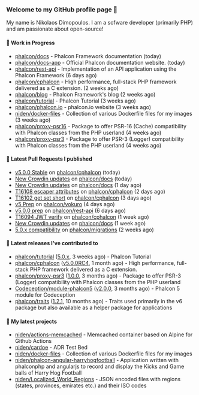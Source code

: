 ### Welcome to my GitHub profile page 👋

My name is Nikolaos Dimopoulos. I am a sofware developer (primarily PHP) and am passionate about open-source!

#### 👷 Work in Progress

- [phalcon/docs](https://github.com/phalcon/docs) - Phalcon Framework documentation (today)
- [phalcon/docs-app](https://github.com/phalcon/docs-app) - Official Phalcon documentation website. (today)
- [phalcon/rest-api](https://github.com/phalcon/rest-api) - Implementation of an API application using the Phalcon Framework (6 days ago)
- [phalcon/cphalcon](https://github.com/phalcon/cphalcon) - High performance, full-stack PHP framework delivered as a C extension. (2 weeks ago)
- [phalcon/blog](https://github.com/phalcon/blog) - Phalcon Framework&#39;s blog (2 weeks ago)
- [phalcon/tutorial](https://github.com/phalcon/tutorial) - Phalcon Tutorial (3 weeks ago)
- [phalcon/phalcon.io](https://github.com/phalcon/phalcon.io) - phalcon.io website (3 weeks ago)
- [niden/docker-files](https://github.com/niden/docker-files) - Collection of various Dockerfile files for my images (3 weeks ago)
- [phalcon/proxy-psr16](https://github.com/phalcon/proxy-psr16) - Package to offer PSR-16 (Cache) compatibility with Phalcon classes from the PHP userland (4 weeks ago)
- [phalcon/proxy-psr3](https://github.com/phalcon/proxy-psr3) - Package to offer PSR-3 (Logger) compatibility with Phalcon classes from the PHP userland (4 weeks ago)

#### 🔨 Latest Pull Requests I published

- [v5.0.0 Stable](https://github.com/phalcon/cphalcon/pull/16111) on [phalcon/cphalcon](https://github.com/phalcon/cphalcon) (today)
- [New Crowdin updates](https://github.com/phalcon/docs/pull/3089) on [phalcon/docs](https://github.com/phalcon/docs) (today)
- [New Crowdin updates](https://github.com/phalcon/docs/pull/3088) on [phalcon/docs](https://github.com/phalcon/docs) (1 day ago)
- [T16108 escaper attributes](https://github.com/phalcon/cphalcon/pull/16109) on [phalcon/cphalcon](https://github.com/phalcon/cphalcon) (2 days ago)
- [T16102 get set short](https://github.com/phalcon/cphalcon/pull/16103) on [phalcon/cphalcon](https://github.com/phalcon/cphalcon) (3 days ago)
- [v5 Prep](https://github.com/phalcon/vokuro/pull/165) on [phalcon/vokuro](https://github.com/phalcon/vokuro) (4 days ago)
- [v5.0.0 prep](https://github.com/phalcon/rest-api/pull/41) on [phalcon/rest-api](https://github.com/phalcon/rest-api) (6 days ago)
- [T16094 JWT verify](https://github.com/phalcon/cphalcon/pull/16095) on [phalcon/cphalcon](https://github.com/phalcon/cphalcon) (1 week ago)
- [New Crowdin updates](https://github.com/phalcon/docs/pull/3087) on [phalcon/docs](https://github.com/phalcon/docs) (1 week ago)
- [5.0.x compatibility](https://github.com/phalcon/migrations/pull/136) on [phalcon/migrations](https://github.com/phalcon/migrations) (2 weeks ago)

#### 🔭 Latest releases I've contributed to

- [phalcon/tutorial](https://github.com/phalcon/tutorial) ([5.0.x](https://github.com/phalcon/tutorial/releases/tag/5.0.x), 3 weeks ago) - Phalcon Tutorial
- [phalcon/cphalcon](https://github.com/phalcon/cphalcon) ([v5.0.0RC4](https://github.com/phalcon/cphalcon/releases/tag/v5.0.0RC4), 1 month ago) - High performance, full-stack PHP framework delivered as a C extension.
- [phalcon/proxy-psr3](https://github.com/phalcon/proxy-psr3) ([1.0.0](https://github.com/phalcon/proxy-psr3/releases/tag/1.0.0), 3 months ago) - Package to offer PSR-3 (Logger) compatibility with Phalcon classes from the PHP userland
- [Codeception/module-phalcon5](https://github.com/Codeception/module-phalcon5) ([v2.0.0](https://github.com/Codeception/module-phalcon5/releases/tag/v2.0.0), 3 months ago) - Phalcon 5 module for Codeception
- [phalcon/traits](https://github.com/phalcon/traits) ([1.2.1](https://github.com/phalcon/traits/releases/tag/1.2.1), 10 months ago) - Traits used primarily in the v6 package but also available as a helper package for applications

#### 🌱 My latest projects

- [niden/actions-memcached](https://github.com/niden/actions-memcached) - Memcached container based on Alpine for Github Actions
- [niden/cardoe](https://github.com/niden/cardoe) - ADR Test Bed
- [niden/docker-files](https://github.com/niden/docker-files) - Collection of various Dockerfile files for my images
- [niden/phalcon-angular-harryhogfootball](https://github.com/niden/phalcon-angular-harryhogfootball) - Application written with phalconphp and angularjs to record and display the Kicks and Game balls of Harry Hog Football
- [niden/Localized_World_Regions](https://github.com/niden/Localized_World_Regions) - JSON encoded files with regions (states, provinces, emirates etc.) and their ISO codes


